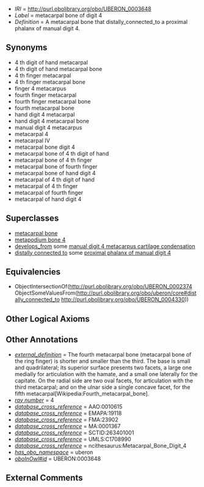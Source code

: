  * *IRI* = http://purl.obolibrary.org/obo/UBERON_0003648
 * *Label* = metacarpal bone of digit 4
 * *Definition* = A metacarpal bone that distally_connected_to a proximal phalanx of manual digit 4.

## Synonyms

 * 4 th digit of hand metacarpal
 * 4 th digit of hand metacarpal bone
 * 4 th finger metacarpal
 * 4 th finger metacarpal bone
 * finger 4 metacarpus
 * fourth finger metacarpal
 * fourth finger metacarpal bone
 * fourth metacarpal bone
 * hand digit 4 metacarpal
 * hand digit 4 metacarpal bone
 * manual digit 4 metacarpus
 * metacarpal 4
 * metacarpal IV
 * metacarpal bone digit 4
 * metacarpal bone of 4 th digit of hand
 * metacarpal bone of 4 th finger
 * metacarpal bone of fourth finger
 * metacarpal bone of hand digit 4
 * metacarpal of 4 th digit of hand
 * metacarpal of 4 th finger
 * metacarpal of fourth finger
 * metacarpal of hand digit 4

## Superclasses

 * [metacarpal bone](../../UBERON/74/UBERON_0002374.md)
 * [metapodium bone 4](../../UBERON/84/UBERON_0013584.md)
 * [develops_from](../../RO/02/RO_0002202.md) some [manual digit 4 metacarpus cartilage condensation](../../UBERON/73/UBERON_0010573.md)
 * [distally connected to](../../core#distally/to/core#distally_connected_to.md) some [proximal phalanx of manual digit 4](../../UBERON/30/UBERON_0004330.md)

## Equivalencies

 * ObjectIntersectionOf(<http://purl.obolibrary.org/obo/UBERON_0002374> ObjectSomeValuesFrom(<http://purl.obolibrary.org/obo/uberon/core#distally_connected_to> <http://purl.obolibrary.org/obo/UBERON_0004330>))

## Other Logical Axioms


## Other Annotations

 * *[external_definition](../../UBPROP/01/UBPROP_0000001.md)* = The fourth metacarpal bone (metacarpal bone of the ring finger) is shorter and smaller than the third. The base is small and quadrilateral; its superior surface presents two facets, a large one medially for articulation with the hamate, and a small one laterally for the capitate. On the radial side are two oval facets, for articulation with the third metacarpal; and on the ulnar side a single concave facet, for the fifth metacarpal[Wikipedia:Fourth_metacarpal_bone].
 * *[ray number](../../UBPROP/04/UBPROP_0000104.md)* = 4
 * *[database_cross_reference](../../ef/oboInOwl#hasDbXref.md)* = AAO:0010615
 * *[database_cross_reference](../../ef/oboInOwl#hasDbXref.md)* = EMAPA:19118
 * *[database_cross_reference](../../ef/oboInOwl#hasDbXref.md)* = FMA:23902
 * *[database_cross_reference](../../ef/oboInOwl#hasDbXref.md)* = MA:0001367
 * *[database_cross_reference](../../ef/oboInOwl#hasDbXref.md)* = SCTID:263401001
 * *[database_cross_reference](../../ef/oboInOwl#hasDbXref.md)* = UMLS:C1708990
 * *[database_cross_reference](../../ef/oboInOwl#hasDbXref.md)* = ncithesaurus:Metacarpal_Bone_Digit_4
 * *[has_obo_namespace](../../ce/oboInOwl#hasOBONamespace.md)* = uberon
 * *[oboInOwl#id](../../id/oboInOwl#id.md)* = UBERON:0003648

## External Comments

